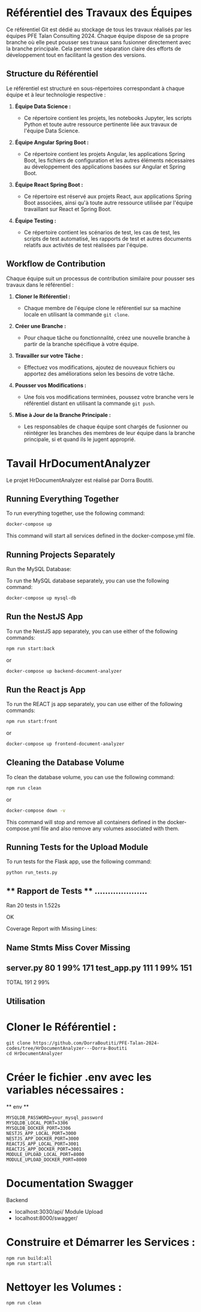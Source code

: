 # Référentiel des Travaux des Équipes

Ce référentiel Git est dédié au stockage de tous les travaux réalisés par les équipes PFE Talan Consulting 2024. Chaque équipe dispose de sa propre branche où elle peut pousser ses travaux sans fusionner directement avec la branche principale. Cela permet une séparation claire des efforts de développement tout en facilitant la gestion des versions.

## Structure du Référentiel

Le référentiel est structuré en sous-répertoires correspondant à chaque équipe et à leur technologie respective :

1. **Équipe Data Science :**
   - Ce répertoire contient les projets, les notebooks Jupyter, les scripts Python et toute autre ressource pertinente liée aux travaux de l'équipe Data Science.

2. **Équipe Angular Spring Boot :**
   - Ce répertoire contient les projets Angular, les applications Spring Boot, les fichiers de configuration et les autres éléments nécessaires au développement des applications basées sur Angular et Spring Boot.

3. **Équipe React Spring Boot :**
   - Ce répertoire est réservé aux projets React, aux applications Spring Boot associées, ainsi qu'à toute autre ressource utilisée par l'équipe travaillant sur React et Spring Boot.

4. **Équipe Testing :**
   - Ce répertoire contient les scénarios de test, les cas de test, les scripts de test automatisé, les rapports de test et autres documents relatifs aux activités de test réalisées par l'équipe.

## Workflow de Contribution

Chaque équipe suit un processus de contribution similaire pour pousser ses travaux dans le référentiel :

1. **Cloner le Référentiel :**
   - Chaque membre de l'équipe clone le référentiel sur sa machine locale en utilisant la commande `git clone`.

2. **Créer une Branche :**
   - Pour chaque tâche ou fonctionnalité, créez une nouvelle branche à partir de la branche spécifique à votre équipe.

3. **Travailler sur votre Tâche :**
   - Effectuez vos modifications, ajoutez de nouveaux fichiers ou apportez des améliorations selon les besoins de votre tâche.

4. **Pousser vos Modifications :**
   - Une fois vos modifications terminées, poussez votre branche vers le référentiel distant en utilisant la commande `git push`.

5. **Mise à Jour de la Branche Principale :**
   - Les responsables de chaque équipe sont chargés de fusionner ou réintégrer les branches des membres de leur équipe dans la branche principale, si et quand ils le jugent approprié.

# Tavail HrDocumentAnalyzer
Le projet HrDocumentAnalyzer est réalisé par Dorra Boutiti.

## Running Everything Together

To run everything together, use the following command:

```bash
docker-compose up
```
This command will start all services defined in the docker-compose.yml file.

## Running Projects Separately
Run the MySQL Database:

To run the MySQL database separately, you can use the following command:
```bash
docker-compose up mysql-db
```
## Run the NestJS App
To run the NestJS app separately, you can use either of the following commands:
```bash
npm run start:back
```
or
```bash
docker-compose up backend-document-analyzer
```
## Run the React js App
To run the REACT js app separately, you can use either of the following commands:
```bash
npm run start:front
```
or

```bash
docker-compose up frontend-document-analyzer
```
## Cleaning the Database Volume
To clean the database volume, you can use the following command:

```bash
npm run clean
```
or

```bash
docker-compose down -v
```
This command will stop and remove all containers defined in the docker-compose.yml file and also remove any volumes associated with them.

## Running Tests for the Upload Module
To run tests for the Flask app, use the following command:

```
python run_tests.py
```
** Rapport de Tests **
....................
----------------------------------------------------------------------
Ran 20 tests in 1.522s

OK

Coverage Report with Missing Lines:

Name          Stmts   Miss  Cover   Missing
-------------------------------------------
server.py        80      1    99%   171
test_app.py     111      1    99%   151
-------------------------------------------
TOTAL           191      2    99%


## Utilisation
# Cloner le Référentiel :

```
git clone https://github.com/DorraBoutiti/PFE-Talan-2024-codes/tree/HrDocumentAnalyzer---Dorra-Boutiti
cd HrDocumentAnalyzer
```

# Créer le fichier .env avec les variables nécessaires :

** env **

```
MYSQLDB_PASSWORD=your_mysql_password
MYSQLDB_LOCAL_PORT=3306
MYSQLDB_DOCKER_PORT=3306
NESTJS_APP_LOCAL_PORT=3000
NESTJS_APP_DOCKER_PORT=3000
REACTJS_APP_LOCAL_PORT=3001
REACTJS_APP_DOCKER_PORT=3001
MODULE_UPLOAD_LOCAL_PORT=8000
MODULE_UPLOAD_DOCKER_PORT=8000
```
# Documentation Swagger
Backend
- localhost:3030/api/
Module Upload
- localhost:8000/swagger/
# Construire et Démarrer les Services :
```
npm run build:all
npm run start:all
```
# Nettoyer les Volumes :
```
npm run clean
```